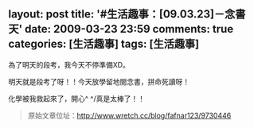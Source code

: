layout: post
title: '#生活趣事：[09.03.23]－念書天'
date: 2009-03-23 23:59
comments: true
categories: [生活趣事]
tags: [生活趣事]
---
為了明天的段考，我今天不停準備XD。

明天就是段考了呀！！今天放學留地閱念書，拼命死讀呀！

化學被我救起來了，開心\^ ^/真是太棒了！！

> 原始文章位址：http://www.wretch.cc/blog/fafnar123/9730446